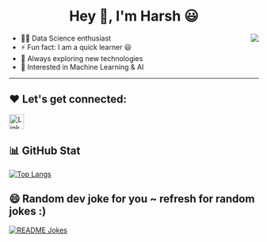 <h1 align="center">Hey 👋, I'm Harsh &#128515</h1>

<!-- Introduction -->
<!-- Animation Typing
[![Typing SVG](https://readme-typing-svg.herokuapp.com?font=Fira+Code&pause=1000&color=36F7B4&width=435&lines=I+am+a+Data+Science+Student )](https://git.io/typing-svg) -->

<!-- Image Gifs --> 
<img src="https://camo.githubusercontent.com/4d9f5ecceb711eec6e2018f38a5677dc657c9738d4a65ba3b928c41c0a45b439/68747470733a2f2f6d69726f2e6d656469756d2e636f6d2f6d61782f313336302f302a37513379765349765f7430696f4a2d5a2e676966" align="right"/>



- 🧑‍💻 Data Science enthusiast  
- ⚡ Fun fact: I am a quick learner 😃  
- 🌱 Always exploring new technologies  
- 🎯 Interested in Machine Learning & AI  

---


<!-- Skills Icon --> 
<!-- ## 🛠️ My Skills
<!-- [![My Skills](https://skillicons.dev/icons?i=py,mysql,sklearn,Tensorflow,git,flask)](https://skillicons.dev) -->


<!-- Social icons -->
## ❤️ Let's get connected:

<p >
 
  <a href="https://www.linkedin.com/in/adamoidowu/" target="www.linkedin.com/in/harshwardhankotkar"><img alt="LinkedIn" src="https://img.shields.io/badge/linkedin-%230077B5.svg?&style=for-the-badge&logo=linkedin&logoColor=white"  height="30px"/></a> 
</p>

<!-- GitHub Stats -->
## 📊 GitHub Stat


[![Top Langs](https://github-readme-stats.vercel.app/api/top-langs/?username=IdowuAdamo&layout=compact&theme=vision-friendly-light)](https://github.com/anuraghazra/github-readme-stats)

## 😄 Random dev joke for you ~ refresh for random jokes :)

<a href="https://readme-jokes.vercel.app"><img align="center" src="https://readme-jokes.vercel.app/api?theme=prussian" alt="README Jokes"></a>



